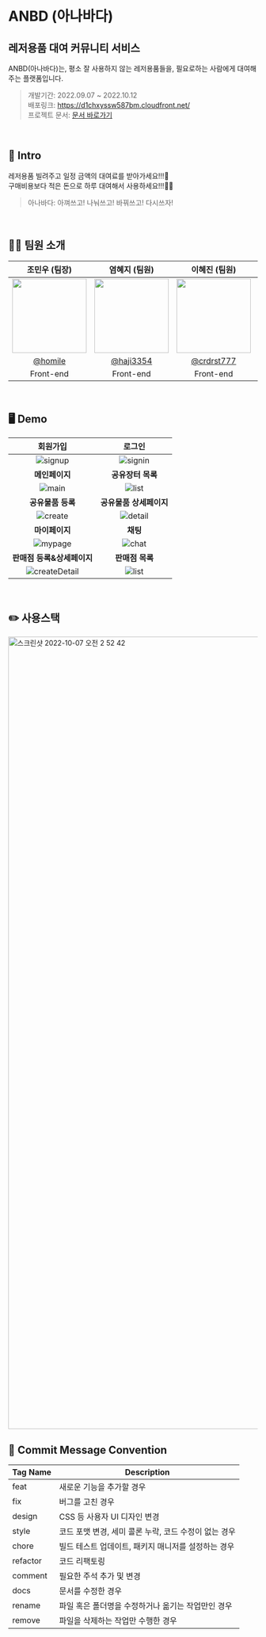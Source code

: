 # ANBD (아나바다)

## 레저용품 대여 커뮤니티 서비스

ANBD(아나바다)는, 평소 잘 사용하지 않는 레저용품들을, 필요로하는 사람에게 대여해주는 플랫폼입니다.   
>개발기간: 2022.09.07 ~ 2022.10.12   
>배포링크: https://d1chxyssw587bm.cloudfront.net/   
>프로젝트 문서: [문서 바로가기](https://cho-min-woo.notion.site/SEB_main_project-71fbbc3952ae4b0da540a0b2b84b1537)

<br/>

## 📌 Intro
레저용품 빌려주고 일정 금액의 대여료를 받아가세요!!!🏸   
구매비용보다 적은 돈으로 하루 대여해서 사용하세요!!!🏄‍♂️   
>아나바다: 아껴쓰고! 나눠쓰고! 바꿔쓰고! 다시쓰자!   

<br/>

## 🙋‍♂️ 팀원 소개

|조민우 (팀장)|염혜지 (팀원)|이혜진 (팀원)|정재진 (팀원)|조진우 (팀원)|
|:-:|:-:|:-:|:-:|:-:|
|<img src="https://avatars.githubusercontent.com/u/56163157?v=4" width=150px/>|<img src="https://avatars.githubusercontent.com/u/85109300?v=4" width=150px/>|<img src="https://avatars.githubusercontent.com/u/101506779?v=4" width=150px/>|<img src="https://avatars.githubusercontent.com/u/24771844?v=4" width=150px/>|<img src="https://avatars.githubusercontent.com/u/104186487?v=4" width=150px/>|
|[@homile](https://github.com/homile)|[@haji3354](https://github.com/haji3354)|[@crdrst777](https://github.com/crdrst777)|[@sojournre](https://github.com/sojournre)|[@jinwapp](https://github.com/jinwapp)|
|Front-end|Front-end|Front-end|Back-end|Back-end|

<br/>

## 🖥 Demo

| **회원가입** | **로그인** |
|:-:|:-:|
| ![signup](https://user-images.githubusercontent.com/56163157/209107413-643a3a13-8942-436a-82b7-f32152e96952.gif) | ![signin](https://user-images.githubusercontent.com/56163157/209107609-082b79ac-f5d2-4ca7-9487-a6657f1d3ec4.gif) |
| **메인페이지** | **공유장터 목록** |
| ![main](https://user-images.githubusercontent.com/56163157/209105968-33e05c5a-3286-4ccc-8455-290f3fe65076.gif) | ![list](https://user-images.githubusercontent.com/56163157/209106463-59e5f542-b067-42bd-8d2a-3327430e92de.gif) |
| **공유물품 등록** | **공유물품 상세페이지** |
| ![create](https://user-images.githubusercontent.com/56163157/209107740-c3d9046d-7a6b-4978-8a1d-a75e2bd356c9.gif) | ![detail](https://user-images.githubusercontent.com/56163157/209107851-9d20e4f8-7076-456b-ac8f-0564566e8528.gif) |
| **마이페이지** | **채팅** |
| ![mypage](https://user-images.githubusercontent.com/56163157/209108053-99162fc2-996a-464d-80f9-12f955eb968e.gif) | ![chat](https://user-images.githubusercontent.com/56163157/209108317-3b8d9216-ca35-4073-bc62-c9eeecc5c17b.gif) |
| **판매점 등록&상세페이지** | **판매점 목록** |
| ![createDetail](https://user-images.githubusercontent.com/56163157/209108253-11fb392e-93d0-4708-8ede-0d6b557aac00.gif) | ![list](https://user-images.githubusercontent.com/56163157/209108076-dd6ccac1-93fa-42ef-aaec-da90347d2750.gif) |

<br/>

## ✏️ 사용스택
<img width="1600" alt="스크린샷 2022-10-07 오전 2 52 42" src="https://user-images.githubusercontent.com/56163157/194384251-d04aa070-8289-42aa-9d25-33807a7a0cec.png">

<br/>

## 📨 Commit Message Convention

| Tag Name | Description |
|---|---|
| feat | 새로운 기능을 추가할 경우 |
| fix | 버그를 고친 경우 |
| design | CSS 등 사용자 UI 디자인 변경 |
| style | 코드 포맷 변경, 세미 콜론 누락, 코드 수정이 없는 경우 |
| chore | 빌드 테스트 업데이트, 패키지 매니저를 설정하는 경우 |
| refactor | 코드 리팩토링 |
| comment | 필요한 주석 추가 및 변경 |
| docs | 문서를 수정한 경우 |
| rename | 파일 혹은 폴더명을 수정하거나 옮기는 작업만인 경우 |
| remove | 파일을 삭제하는 작업만 수행한 경우 |
